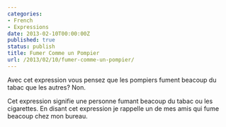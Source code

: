 ```yaml
---
categories:
- French
- Expressions
date: 2013-02-10T00:00:00Z
published: true
status: publish
title: Fumer Comme un Pompier
url: /2013/02/10/fumer-comme-un-pompier/
---
```


Avec cet expression vous pensez que les pompiers fument beacoup du tabac que les autres? Non.

Cet expression signifie une personne fumant beacoup du tabac ou les cigarettes. En disant cet expression je rappelle un de mes amis qui fume beacoup chez mon bureau. 
